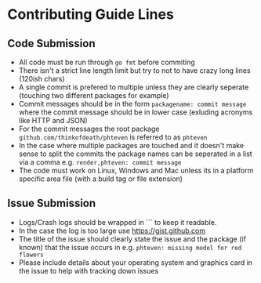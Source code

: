 # Contributing Guide Lines

## Code Submission

* All code must be run through `go fmt` before commiting
* There isn't a strict line length limit but try to not to have crazy long lines (120ish chars)
* A single commit is prefered to multiple unless they are clearly seperate 
  (touching two different packages for example)
* Commit messages should be in the form `packagename: commit message` where the commit message
  should be in lower case (exluding acronyms like HTTP and JSON)
* For the commit messages the root package `github.com/thinkofdeath/phteven` is referred to as `phteven`
* In the case where multiple packages are touched and it doesn't make sense to split the commits 
  the package names can be seperated in a list via a comma e.g. `render,phteven: commit message`
* The code must work on Linux, Windows and Mac unless its in a platform specific area file 
  (with a build tag or file extension)

## Issue Submission

* Logs/Crash logs should be wrapped in \`\`\` to keep it readable. 
* In the case the log is too large use https://gist.github.com
* The title of the issue should clearly state the issue and the package (if known) that the issue occurs in
  e.g. `phteven: missing model for red flowers`
* Please include details about your operating system and graphics card in the issue to help with
  tracking down issues